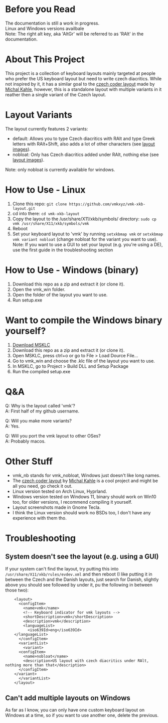 # Before you Read
The documentation is still a work in progress.<br>
Linux and Windows versions availbale<br>
Note: The right alt key, aka 'AltGr' will be referred to as 'RAlt' in the documentation.<br>

# About This Project
This project is a collection of keyboard layouts mainly targeted at people who prefer the US keyboard layout but need to write czech diacritics. While not inspired by it, it has a similar goal to the [czech coder layout](https://github.com/michalkahle/czech-coder-xkb) made by [Michal Kahle](https://github.com/michalkahle), however, this is a standalone layout with multiple variants in it reather then a single variant of the Czech layout.

# Layout Variants
The layout currently features 2 variants:
* default: Allows you to type Czech diacritics with RAlt and type Greek letters with RAlt+Shift, also adds a lot of other characters (see [layout images](readme/vmk_default/)).
* nobloat: Only has Czech diacritics added under RAlt, nothing else (see [layout images](readme/vmk_nobloat)).

Note: only nobloat is currently available for windows.

# How to Use - Linux
1.  Clone this repo: `git clone https://github.com/vmkxyz/vmk-xkb-layout.git`
2.  cd into there: `cd vmk-xkb-layout`
3.  Copy the layout to the /usr/share/X11/xkb/symbols/ directory: `sudo cp vmk /usr/share/X11/xkb/symbols/vmk`
4.  Reboot
5.  Set your keyboard layout to 'vmk' by running `setxkbmap vmk` or `setxkbmap vmk variant nobloat` (change nobloat for the variant you want to use).
Note: If you want to use a GUI to set your layout (e.g. you're using a DE), use the first guide in the troubleshooting section

# How to Use - Windows (binary)
1.  Download this repo as a zip and extract it (or clone it).
2.  Open the vmk_win folder.
3.  Open the folder of the layout you want to use.
4.  Run setup.exe

# Want to compile the Windows binary yourself?
1.  [Download MSKLC](https://download.microsoft.com/download/6/f/5/6f5ce43a-e892-4fd1-b9a6-1a0cbb64e6e2/MSKLC.exe)
2.  Download this repo as a zip and extract it (or clone it).
3.  Open MSKLC, press ctrl+o or go to File > Load Dource File...
4.  Go to vmk_win and choose the .klc file of the layout you want to use.
5.  In MSKLC, go to Project > Build DLL and Setup Package
6.  Run the compiled setup.exe

# Q&A
Q: Why is the layout called 'vmk'?<br>
A: First half of my github username.

Q: Will you make more variants?<br>
A: Yes.

Q: Will you port the vmk layout to other OSes?<br>
A: Probably macos.

# Other Stuff
* vmk_nb stands for vmk_nobloat, Windows just doesn't like long names.
* The [czech coder layout](https://github.com/michalkahle/czech-coder-xkb) by [Michal Kahle](https://github.com/michalkahle) is a cool project and might be all you need, go check it out.<br>
* Linux version tested on Arch Linux, Hyprland.<br>
* Windows version tested on Windows 11, binary should work on Win10 too, for older versions, I recommend compiling it yourself.
* Layout screenshots made in Gnome Tecla.<br>
* I think the Linux version should work no BSDs too, I don't have any experience with them tho.

# Troubleshooting
## System doesn't see the layout (e.g. using a GUI)
If your system can't find the layout, try putting this into `/usr/share/X11/xkb/rules/evdev.xml` and then reboot (I like putting it in between the Czech and the Danish layouts, just search for Danish, slightly above you should see </layout> followed by <layout> under it, pu the following in between those two):
````
    <layout>
      <configItem>
        <name>vmk</name>
        <!-- Keyboard indicator for vmk layouts -->
        <shortDescription>vmk</shortDescription>
        <description>vmk</description>
        <languageList>
          <iso639Id>eng</iso639Id>
	</languageList>
      </configItem>
      <variantList>
        <variant>
	  <configItem>
	    <name>nobloat</name>
	    <description>US layout with czech diacritics under RAlt, nothing more than that</description>
	  </configItem>
	</variant>
      </variantList>
    </layout>
````

## Can't add multiple layouts on Windows
As far as I know, you can only have one custom keyboard layout on Windows at a time, so if you want to use another one, delete the previous.
